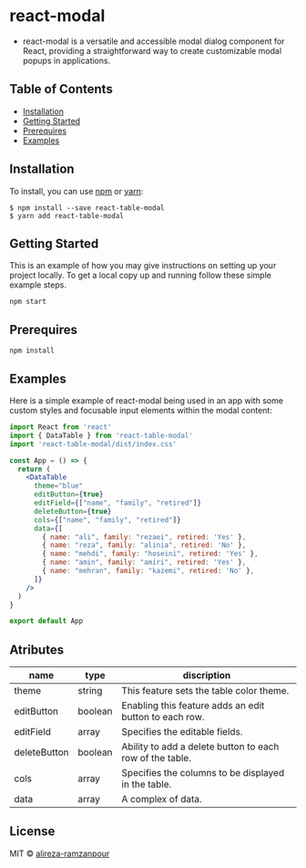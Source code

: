 # react-modal

* react-modal is a versatile and accessible modal dialog component for React, providing a straightforward way to create customizable modal popups in applications.


## Table of Contents

* [Installation](#installation)
* [Getting Started](#getting-started)
* [Prerequires](#prerequires)
* [Examples](#examples)


## Installation

To install, you can use [npm](https://npmjs.org/) or [yarn](https://yarnpkg.com):


    $ npm install --save react-table-modal
    $ yarn add react-table-modal


## Getting Started
This is an example of how you may give instructions on setting up your project locally. To get a local copy up and running follow these simple example steps.

```
npm start
```

## Prerequires

```
npm install
```

## Examples

Here is a simple example of react-modal being used in an app with some custom
styles and focusable input elements within the modal content:

```jsx
import React from 'react'
import { DataTable } from 'react-table-modal'
import 'react-table-modal/dist/index.css'

const App = () => {
  return (
    <DataTable
      theme="blue"
      editButton={true}
      editField={["name", "family", "retired"]}
      deleteButton={true}
      cols={["name", "family", "retired"]}
      data={[
        { name: "ali", family: "rezaei", retired: 'Yes' },
        { name: "reza", family: "alinia", retired: 'No' },
        { name: "mehdi", family: "hoseini", retired: 'Yes' },
        { name: "amin", family: "amiri", retired: 'Yes' },
        { name: "mehran", family: "kazemi", retired: 'No' },
      ]}
    />
  )
}

export default App

```

## Atributes

|name| type | discription
|---|---| --- |
| theme | string | This feature sets the table color theme. 
|  editButton | boolean | Enabling this feature adds an edit button to each row.
|  editField | array |Specifies the editable fields.
|  deleteButton | boolean | Ability to add a delete button to each row of the table.
|  cols | array | Specifies the columns to be displayed in the table.
|  data | array | A complex of data.


## License

MIT © [alireza-ramzanpour](https://github.com/alireza-ramzanpour)
